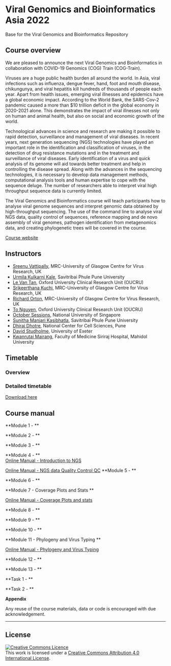 # Viral Genomics and Bioinformatics Asia 2022
Base for the Viral Genomics and Bioinformatics Repository

## Course overview
We are pleased to announce the next Viral Genomics and Bioinformatics in collaboration with COVID-19 Genomics (COG) Train (COG-Train).

Viruses are a huge public health burden all around the world. In Asia, viral infections such as influenza, dengue fever, hand, foot and mouth disease, chikungunya, and viral hepatitis kill hundreds of thousands of people each year.  Apart from health issues, emerging viral illnesses and epidemics have a global economic impact. According to the World Bank, the SARS-Cov-2 pandemic caused a more than $10 trillion deficit in the global economy in 2020-2021 alone. This demonstrates the impact of viral illnesses not only on human and animal health, but also on social and economic growth of the world.

Technological advances in science and research are making it possible to rapid detection, surveillance and management of viral diseases. In recent years, next generation sequencing (NGS) technologies have played an important role in the identification and classification of viruses, in the detection of drug resistance mutations and in the treatment and surveillance of viral diseases. Early identification of a virus and quick analysis of its genome will aid towards better treatment and help in controlling the disease spread. Along with the advances in the sequencing technologies, it is necessary to develop data management methods, computational analysis tools and human expertise to cope with the sequence deluge. The number of researchers able to interpret viral high throughput sequence data is currently limited.   

The Viral Genomics and Bioinformatics course will teach participants how to analyse  viral genome sequences and interpret genomic data obtained by high-throughput sequencing. The use of the command line to analyse viral NGS data, quality control of sequences, reference mapping and de novo assembly of viral genomes, pathogen identification from metagenomics data, and creating phylogenetic trees will be covered in the course. 

[Course website](https://coursesandconferences.wellcomeconnectingscience.org/event/viral-genomics-and-bioinformatics-asia-20220822/)

## Instructors
- [Sreenu Vattipally](https://www.gla.ac.uk/researchinstitutes/iii/staff/sreenuvattipally/), MRC-University of Glasgow Centre for Virus Research, UK
- [Urmila Kulkarni Kale](https://www.researchgate.net/profile/Urmila_Kulkarni-Kale/), Savitribai Phule Pune University
- [Le Van Tan](), Oxford University Clinical Research Unit (OUCRU)
- [Srikeerthana Kuchi](), MRC-University of Glasgow Centre for Virus Research, UK
- [Richard Orton](https://www.gla.ac.uk/researchinstitutes/iii/staff/richardorton/), MRC-University of Glasgow Centre for Virus Research, UK
- [To Nguyen](), Oxford University Clinical Research Unit (OUCRU)
- [October Sessions](https://sph.nus.edu.sg/faculty-directory/sessions-october-michael/), National University of Singapore
- [Sunitha Manjari Kasibhatla](), Savitribai Phule Pune University
- [Dhiraj Dhotre](), National Center for Cell Sciences, Pune 
- [David Studholme](https://biosciences.exeter.ac.uk/staff/profile/index.php?web_id=david_studholme), University of Exeter
- [Kwanrutai Mairang](), Faculty of Medicine Siriraj Hospital, Mahidol University



## Timetable
### Overview


### Detailed timetable
[Download here]()


## Course manual
**Module 1 - **  

**Module 2 - **  

  
**Module 3 - **  

  
**Module 4 - **  
[Online Manual - Introduction to NGS](Modules/Introduction_to_NGS.md)

[Online Manual - NGS data Quality Control QC](Modules/NGS_file_formats_and_QC.md)
**Module 5 - **  

**Module 6 - **  
 
**Module 7 - Coverage Plots and Stats **  

[Online Manual - Coverage Plots and stats](Modules/Coverage_plots_and_statistics.md)
 
**Module 8 - **  

**Module 9 - **  

**Module 10 - **  
 
**Module 11 - Phylogeny and Virus Typing **  

[Online Manual - Phylogeny and Virus Typing](Modules/Phylogeny_&_Virus_Typing_HandsOnEx.md)

**Module 12 - **  

**Module 13 - **  

  
**Task 1 - **  

**Task 2 - **  

**Appendix**  




Any reuse of the course materials, data or code is encouraged with due acknowledgement.

******
## License
<a rel="license" href="http://creativecommons.org/licenses/by/4.0/"><img alt="Creative Commons Licence" style="border-width:0" src="https://i.creativecommons.org/l/by/4.0/88x31.png" /></a><br />This work is licensed under a <a rel="license" href="http://creativecommons.org/licenses/by/4.0/">Creative Commons Attribution 4.0 International License</a>.

